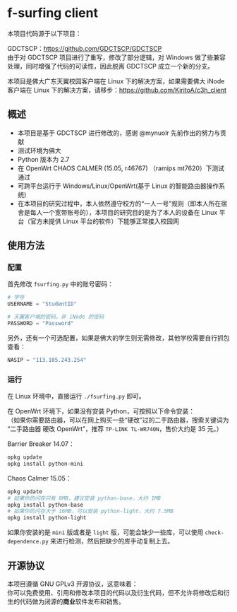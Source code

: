# f-surfing client

本项目代码源于以下项目：

GDCTSCP：https://github.com/GDCTSCP/GDCTSCP  
由于对 GDCTSCP 项目进行了重写，修改了部分逻辑，对 Windows 做了些兼容处理，同时增强了代码的可读性，因此脱离 GDCTSCP 成立一个新的分支。

本项目是佛大广东天翼校园客户端在 Linux 下的解决方案，如果需要佛大 iNode 客户端在 Linux 下的解决方案，请移步：https://github.com/KiritoA/c3h_client


## 概述

 - 本项目是基于 GDCTSCP 进行修改的，感谢 @mynuolr 先前作出的努力与贡献
 - 测试环境为佛大
 - Python 版本为 2.7
 - 在 OpenWrt CHAOS CALMER (15.05, r46767) （ramips mt7620）下测试通过
 - 可跨平台运行于 Windows/Linux/OpenWrt(基于 Linux 的智能路由器操作系统)
 - 在本项目的研究过程中，本人依然遵守校方的“一人一号”规则（即本人所在宿舍是每人一个宽带账号的），本项目的研究目的是为了本人的设备在 Linux 平台（官方未提供 Linux 平台的软件）下能够正常接入校园网
 
## 使用方法

### 配置

首先修改 `fsurfing.py` 中的账号密码：
```python
# 学号
USERNAME = "StudentID"

# 天翼客户端的密码，非 iNode 的密码
PASSWORD = "Password"
```
另外，还有一个可选配置，如果是佛大的学生则无需修改，其他学校需要自行抓包查看：
```python
NASIP = "113.105.243.254"
```

### 运行
在 Linux 环境中，直接运行 `./fsurfing.py` 即可。

在 OpenWrt 环境下，如果没有安装 Python，可按照以下命令安装：  
（如果你需要路由器，可以在网上购买一些“硬改”过的二手路由器，搜索关键词为 “二手路由器 硬改 OpenWrt”，推荐 `TP-LINK TL-WR740N`，售价大约是 35 元。） 

Barrier Breaker 14.07：
```bash
opkg update
opkg install python-mini
```
Chaos Calmer 15.05：
```bash
opkg update
# 如果你的闪存只有 8MB，建议安装 python-base，大约 1MB
opkg install python-base
# 如果你的闪存大于 16MB，可以安装 python-light，大约 7.5MB
opkg install python-light
```
如果你安装的是 `mini` 版或者是 `light` 版，可能会缺少一些库，可以使用 `check-dependence.py` 来进行检测，然后把缺少的库手动复制上去。


## 开源协议

本项目遵循 GNU GPLv3 开源协议，这意味着：  
你可以免费使用、引用和修改本项目的代码以及衍生代码，但不允许将修改后和衍生的代码做为闭源的**商业**软件发布和销售。